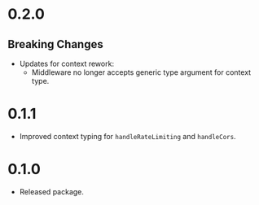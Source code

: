 # 0.2.0

## Breaking Changes

- Updates for context rework:
  - Middleware no longer accepts generic type argument for context type.

# 0.1.1

- Improved context typing for `handleRateLimiting` and `handleCors`.

# 0.1.0

- Released package.
